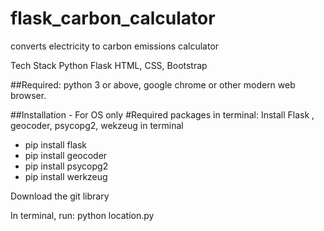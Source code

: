 # flask_carbon_calculator
converts electricity to carbon emissions calculator

Tech Stack
Python Flask
HTML, CSS, Bootstrap

##Required:
python 3 or above, google chrome or other modern web browser.

##Installation - For OS only
#Required packages in terminal:
Install Flask , geocoder, psycopg2, wekzeug in terminal
- pip install flask
- pip install geocoder
- pip install psycopg2
- pip install werkzeug
 

Download the git library

In terminal, run:
python location.py
